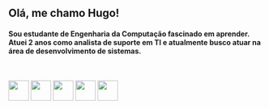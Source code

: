 ## Olá, me chamo Hugo!

#### Sou estudante de Engenharia da Computação fascinado em aprender. Atuei 2 anos como analista de suporte em TI e atualmente busco atuar na área de desenvolvimento de sistemas.
<br>

<img loading="lazy" src="https://cdn.jsdelivr.net/gh/devicons/devicon/icons/html5/html5-original.svg" width="40" height="40" /> <img loading="lazy" src="https://cdn.jsdelivr.net/gh/devicons/devicon/icons/css3/css3-original.svg" width="40" height="40" />  <img loading="lazy" src="https://cdn.jsdelivr.net/gh/devicons/devicon/icons/javascript/javascript-original.svg" width="40" height="40" />  <img loading="lazy" src="https://cdn.jsdelivr.net/gh/devicons/devicon/icons/mysql/mysql-original-wordmark.svg" width="40" height="40" />  <img loading="lazy" src="https://cdn.jsdelivr.net/gh/devicons/devicon/icons/linux/linux-original.svg" width="40" height="40" />

<!--
**Hugoragelli/hugoragelli** is a ✨ _special_ ✨ repository because its `README.md` (this file) appears on your GitHub profile.

Here are some ideas to get you started:

- 🔭 I’m currently working on ...
- 🌱 I’m currently learning ...
- 👯 I’m looking to collaborate on ...
- 🤔 I’m looking for help with ...
- 💬 Ask me about ...
- 📫 How to reach me: ...
- 😄 Pronouns: ...
- ⚡ Fun fact: ...
-->
